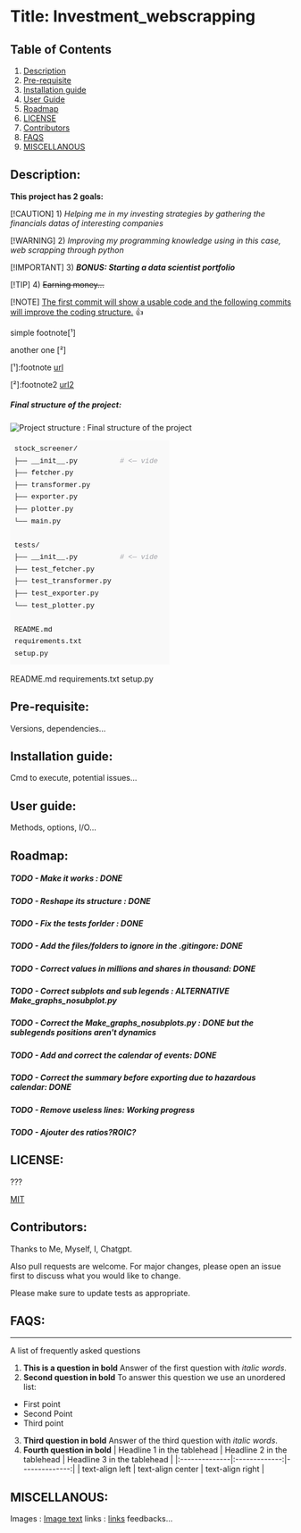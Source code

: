 # Title: Investment_webscrapping

## Table of Contents

1. [Description](#description)
2. [Pre-requisite](#pre-requisite)
3. [Installation guide](#installation-guide)
4. [User Guide](#user-guide)
5. [Roadmap](#roadmap)
6. [LICENSE](#license)
7. [Contributors](#contributors)
9. [FAQS](#faqs)
10. [MISCELLANOUS](#miscellanous)

## Description:

**This project has 2 goals:**

[!CAUTION]
    1) *Helping me in my investing strategies by gathering the financials datas of interesting companies*

[!WARNING]
    2) _Improving my programming knowledge using in this case, web scrapping through python_

[!IMPORTANT]
    3) **_BONUS: Starting a data scientist portfolio_**

[!TIP]
    4) ~~Earning money...~~


[!NOTE]
<ins>The first commit will show a usable code and the following commits will improve the coding structure.</ins> :+1:

<!-- This content will not appear in the rendered Markdown -->

simple footnote[¹]

another one [²]

[¹]:footnote [url](https://github.com/S-S-Zheng/Investment_webscrapping)

[²]:footnote2 [url2](https://www.youtube.com/)

##### Final structure of the project:

![Project structure : Final structure of the project](pic1.png)

<img alt="Project structure : Final structure of the project" src="img/pic1.png" />


README.md
requirements.txt
setup.py


## Pre-requisite:

Versions, dependencies...

## Installation guide:

Cmd to execute, potential issues...

## User guide:

Methods, options, I/O...

## Roadmap:

##### TODO - Make it works : DONE

##### TODO - Reshape its structure : DONE

##### TODO - Fix the tests forlder : DONE

##### TODO - Add the files/folders to ignore in the .gitingore: DONE

##### TODO - Correct values in millions and shares in thousand: DONE

##### TODO - Correct subplots and sub legends : ALTERNATIVE Make_graphs_nosubplot.py

##### TODO - Correct the Make_graphs_nosubplots.py : DONE but the sublegends positions aren't dynamics

##### TODO - Add and correct the calendar of events: DONE

##### TODO - Correct the summary before exporting due to hazardous calendar: DONE

##### TODO - Remove useless lines: Working progress

##### TODO - Ajouter des ratios?ROIC?

## LICENSE:

???

[MIT](https://choosealicense.com/licenses/mit/)

## Contributors:

Thanks to Me, Myself, I, Chatgpt.

Also pull requests are welcome. For major changes, please open an issue first to discuss what you would like to change.

Please make sure to update tests as appropriate.

## FAQS:

***
A list of frequently asked questions
1. **This is a question in bold**
Answer of the first question with _italic words_.
2. __Second question in bold__
To answer this question we use an unordered list:
* First point
* Second Point
* Third point
3. **Third question in bold**
Answer of the third question with *italic words*.
4. **Fourth question in bold**
| Headline 1 in the tablehead | Headline 2 in the tablehead | Headline 3 in the tablehead |
|:--------------|:-------------:|--------------:|
| text-align left | text-align center | text-align right |

## MISCELLANOUS:

Images : [Image text](/path/to/the/screenshot.png)
links : [links](https://github.com/S-S-Zheng/Investment_webscrapping)
feedbacks...